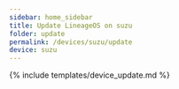 ```yaml
---
sidebar: home_sidebar
title: Update LineageOS on suzu
folder: update
permalink: /devices/suzu/update
device: suzu
---
```

{% include templates/device_update.md %}
